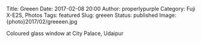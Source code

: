Title: Greeen
Date: 2017-02-08 20:00
Author: properlypurple
Category: Fuji X-E2S, Photos
Tags: featured
Slug: greeen
Status: published
Image: {photo}2017/02/greeeen.jpg

Coloured glass window at City Palace, Udaipur
